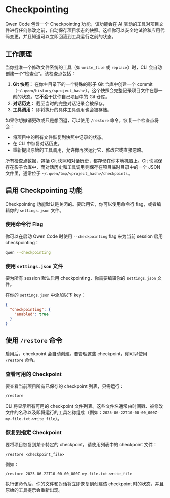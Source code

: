 # Checkpointing

Qwen Code 包含一个 Checkpointing 功能，该功能会在 AI 驱动的工具对项目文件进行任何修改之前，自动保存项目状态的快照。这样你可以安全地试验和应用代码变更，并且知道可以立即回滚到工具运行之前的状态。

## 工作原理

当你批准一个修改文件系统的工具（如 `write_file` 或 `replace`）时，CLI 会自动创建一个“检查点”。该检查点包括：

1.  **Git 快照：** 在你主目录下的一个特殊的影子 Git 仓库中创建一个 commit（`~/.qwen/history/<project_hash>`）。这个快照会完整记录项目文件在那一刻的状态。它**不会**干扰你自己项目中的 Git 仓库。
2.  **对话历史：** 截至当时的完整对话记录会被保存。
3.  **工具调用：** 即将执行的具体工具调用也会被存储。

如果你想撤销更改或只是想回退，可以使用 `/restore` 命令。恢复一个检查点将会：

- 将项目中的所有文件恢复到快照中记录的状态。
- 在 CLI 中恢复对话历史。
- 重新提出原始的工具调用，允许你再次运行它、修改它或直接忽略。

所有检查点数据，包括 Git 快照和对话历史，都存储在你本地机器上。Git 快照保存在影子仓库中，而对话历史和工具调用则保存在项目临时目录中的一个 JSON 文件里，通常位于 `~/.qwen/tmp/<project_hash>/checkpoints`。

## 启用 Checkpointing 功能

Checkpointing 功能默认是关闭的。要启用它，你可以使用命令行 flag，或者编辑你的 `settings.json` 文件。

### 使用命令行 Flag

你可以在启动 Qwen Code 时使用 `--checkpointing` flag 来为当前 session 启用 checkpointing：

```bash
qwen --checkpointing
```

### 使用 `settings.json` 文件

要为所有 session 默认启用 checkpointing，你需要编辑你的 `settings.json` 文件。

在你的 `settings.json` 中添加以下 key：

```json
{
  "checkpointing": {
    "enabled": true
  }
}
```

## 使用 `/restore` 命令

启用后，checkpoint 会自动创建。要管理这些 checkpoint，你可以使用 `/restore` 命令。

### 查看可用的 Checkpoint

要查看当前项目所有已保存的 checkpoint 列表，只需运行：

```
/restore
```

CLI 将显示所有可用的 checkpoint 文件列表。这些文件名通常由时间戳、被修改文件的名称以及即将运行的工具名称组成（例如：`2025-06-22T10-00-00_000Z-my-file.txt-write_file`）。

### 恢复到指定 Checkpoint

要将项目恢复到某个特定的 checkpoint，请使用列表中的 checkpoint 文件：

```
/restore <checkpoint_file>
```

例如：

```
/restore 2025-06-22T10-00-00_000Z-my-file.txt-write_file
```

执行该命令后，你的文件和对话将立即恢复到创建该 checkpoint 时的状态，并且原始的工具提示会重新出现。